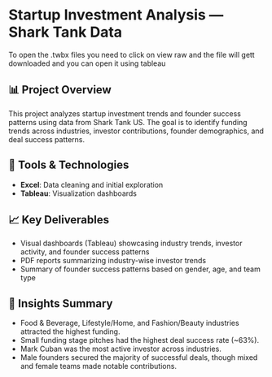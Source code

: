 # Startup Investment Analysis — Shark Tank Data  

To open the .twbx files you need to click on view raw and the file will gett downloaded and you can open it using tableau

## 📊 Project Overview  
This project analyzes startup investment trends and founder success patterns using data from Shark Tank US. The goal is to identify funding trends across industries, investor contributions, founder demographics, and deal success patterns.  

## 🚀 Tools & Technologies  
- **Excel**: Data cleaning and initial exploration  
- **Tableau**: Visualization dashboards  

## 📈 Key Deliverables  
- Visual dashboards (Tableau) showcasing industry trends, investor activity, and founder success patterns  
- PDF reports summarizing industry-wise investor trends  
- Summary of founder success patterns based on gender, age, and team type  

## 📝 Insights Summary  
- Food & Beverage, Lifestyle/Home, and Fashion/Beauty industries attracted the highest funding.  
- Small funding stage pitches had the highest deal success rate (~63%).  
- Mark Cuban was the most active investor across industries.  
- Male founders secured the majority of successful deals, though mixed and female teams made notable contributions.  
